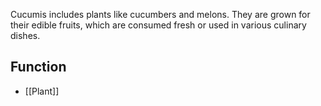 Cucumis includes plants like cucumbers and melons. They are grown for their edible fruits, which are consumed fresh or used in various culinary dishes.
## Function
- [[Plant]]